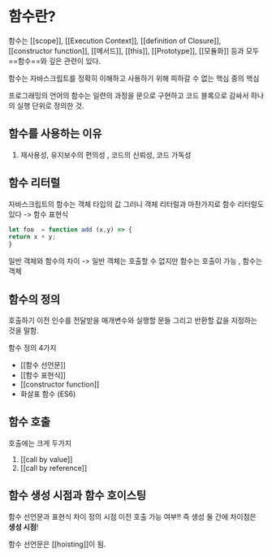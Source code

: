 # 함수란? 
함수는 [[scope]], [[Execution Context]], [[definition of Closure]], [[constructor function]], [[메서드]], [[this]], [[Prototype]], [[모듈화]] 등과 모두 ==함수==와 깊은 관련이 있다.

함수는 자바스크립트를 정확히 이해하고 사용하기 위해 피하갈 수 없는 핵심 중의 핵심

프로그래밍의 언어의 함수는 일련의 과정을 문으로 구현하고 코드 블록으로 감싸서 하나의 실행 단위로 정의한 것. 

## 함수를 사용하는 이유 
1. 재사용성, 유지보수의 편의성 , 코드의 신뢰성, 코드 가독성 

## 함수 리터럴
자바스크립트의 함수는 객체 타입의 값 그러니 객체 리터럴과 마찬가지로 함수 리터럴도 있다 -> 함수 표현식
```js
let foo  = function add (x,y) => {
return x + y;
}
```

일반 객체와 함수의 차이 
-> 일반 객체는 호출할 수 없지만 함수는 호출이 가능 , 함수는 객체

## 함수의 정의 
호출하기 이전 인수를 전달받을 매개변수와 실행할 문들 그리고 반환할 값을 지정하는 것을 말함. 

함수 정의 4가지 
- [[함수 선언문]]
- [[함수 표현식]]
- [[constructor function]]
- 화살표 함수 (ES6)

## 함수 호출
호출에는 크게 두가지 
1. [[call by value]]
2. [[call by reference]]


## 함수 생성 시점과 함수 호이스팅 
함수 선언문과 표현식 차이 정의 시점 이전 호출 가능 여부!! 
즉 생성 둘 간에 차이점은 **생성 시점**!

함수 선언문은 [[hoisting]]이 됨. 

